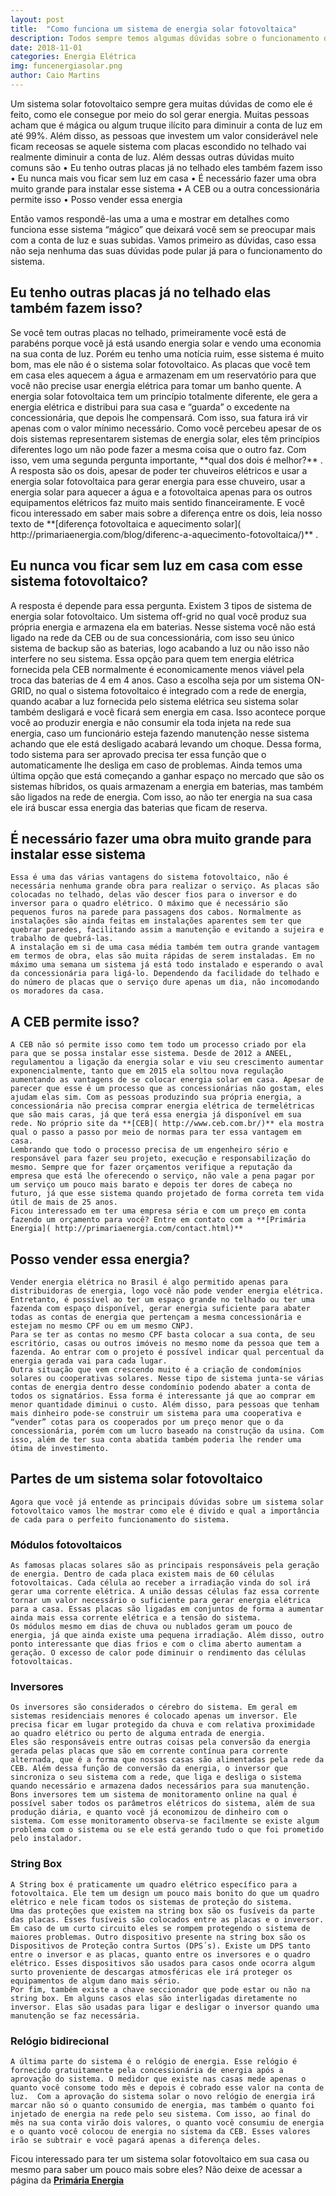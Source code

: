 ```yaml
---
layout: post
title:  "Como funciona um sistema de energia solar fotovoltaica"
description: Todos sempre temos algumas dúvidas sobre o funcionamento de um sistema de energia solar fotovoltaica, entenda tudo sobre ele[...]
date: 2018-11-01
categories: Energia Elétrica
img: funcenergiasolar.png
author: Caio Martins
---
```



Um sistema solar fotovoltaico sempre gera muitas dúvidas de como ele é feito, como ele consegue por meio do sol gerar energia. Muitas pessoas acham que é mágica ou algum truque ilícito para diminuir a conta de luz em até 99%. Além disso, as pessoas que investem um valor considerável nele ficam receosas se aquele sistema com placas escondido no telhado vai realmente diminuir a conta de luz. 
Além dessas outras dúvidas muito comuns são
•	Eu tenho outras placas já no telhado eles também fazem isso
•	Eu nunca mais vou ficar sem luz em casa
•	É necessário fazer uma obra muito grande para instalar esse sistema
•	A CEB ou a outra concessionária permite isso
•	Posso vender essa energia

Então vamos respondê-las uma a uma e mostrar em detalhes como funciona esse sistema “mágico” que deixará você sem se preocupar mais com a conta de luz e suas subidas. Vamos primeiro as dúvidas, caso essa não seja nenhuma das suas dúvidas pode pular já para o funcionamento do sistema.

<h2> Eu tenho outras placas já no telhado elas também fazem isso? </h2>
Se você tem outras placas no telhado, primeiramente você está de parabéns porque você já está usando energia solar e vendo uma economia na sua conta de luz. Porém eu tenho uma notícia ruim, esse sistema é muito bom, mas ele não é o sistema solar fotovoltaico. As placas que você tem em casa eles aquecem a água e armazenam em um reservatório para que você não precise usar energia elétrica para tomar um banho quente.
A energia solar fotovoltaica tem um princípio totalmente diferente, ele gera a energia elétrica e distribui para sua casa e “guarda” o excedente na concessionária, que depois lhe compensará. Com isso, sua fatura irá vir apenas com o valor mínimo necessário.
Como você percebeu apesar de os dois sistemas representarem sistemas de energia solar, eles têm princípios diferentes logo um não pode fazer a mesma coisa que o outro faz. Com isso, vem uma segunda pergunta importante, **qual dos dois é melhor?** . A resposta são os dois, apesar de poder ter chuveiros elétricos e usar a energia solar fotovoltaica para gerar energia para esse chuveiro, usar a energia solar para aquecer a água e a fotovoltaica apenas para os outros equipamentos elétricos faz muito mais sentido financeiramente. 
E você ficou interessado em saber mais sobre a diferença entre os dois, leia nosso texto de **[diferença fotovoltaica e aquecimento solar]( http://primariaenergia.com/blog/diferenc-a-aquecimento-fotovoltaica/)** .  
  
<h2> Eu nunca vou ficar sem luz em casa com esse sistema fotovoltaico? </h2>

A resposta é depende para essa pergunta. Existem 3 tipos de sistema de energia solar fotovoltaico. Um sistema off-grid no qual você produz sua própria energia e armazena ela em baterias. Nesse sistema você não está ligado na rede da CEB ou de sua concessionária, com isso seu único sistema de backup são as baterias, logo acabando a luz ou não isso não interfere no seu sistema. Essa opção para quem tem energia elétrica fornecida pela CEB normalmente é economicamente menos viável pela troca das baterias de 4 em 4 anos.
Caso a escolha seja por um sistema ON-GRID, no qual o sistema fotovoltaico é integrado com a rede de energia, quando acabar a luz fornecida pelo sistema elétrica seu sistema solar também desligará e você ficará sem energia em casa. Isso acontece porque você ao produzir energia e não consumir ela toda injeta na rede sua energia, caso um funcionário esteja fazendo manutenção nesse sistema achando que ele está desligado acabará levando um choque. Dessa forma, todo sistema para ser aprovado precisa ter essa função que o automaticamente lhe desliga em caso de problemas.
Ainda temos uma última opção que está começando a ganhar espaço no mercado que são os sistemas híbridos, os quais armazenam a energia em baterias, mas também são ligados na rede de energia. Com isso, ao não ter energia na sua casa ele irá buscar essa energia das baterias que ficam de reserva.

<h2> É necessário fazer uma obra muito grande para instalar esse sistema </h2>

	Essa é uma das várias vantagens do sistema fotovoltaico, não é necessária nenhuma grande obra para realizar o serviço. As placas são colocadas no telhado, delas vão descer fios para o inversor e do inversor para o quadro elétrico. O máximo que é necessário são pequenos furos na parede para passagens dos cabos. Normalmente as instalações são ainda feitas em instalações aparentes sem ter que quebrar paredes, facilitando assim a manutenção e evitando a sujeira e trabalho de quebrá-las.
	A instalação em si de uma casa média também tem outra grande vantagem em termos de obra, elas são muita rápidas de serem instaladas. Em no máximo uma semana um sistema já está todo instalado e esperando o aval da concessionária para ligá-lo. Dependendo da facilidade do telhado e do número de placas que o serviço dure apenas um dia, não incomodando os moradores da casa.
	  
<h2> A CEB permite isso? </h2>

	A CEB não só permite isso como tem todo um processo criado por ela para que se possa instalar esse sistema. Desde de 2012 a ANEEL, regulamentou a ligação da energia solar e viu seu crescimento aumentar exponencialmente, tanto que em 2015 ela soltou nova regulação aumentando as vantagens de se colocar energia solar em casa. Apesar de parecer que esse é um processo que as concessionárias não gostam, eles ajudam elas sim. Com as pessoas produzindo sua própria energia, a concessionária não precisa comprar energia elétrica de termelétricas que são mais caras, já que terá essa energia já disponível em sua rede. No próprio site da **[CEB]( http://www.ceb.com.br/)** ela mostra qual o passo a passo por meio de normas para ter essa vantagem em casa. 
	Lembrando que todo o processo precisa de um engenheiro sério e responsável para fazer seu projeto, execução e responsabilização do mesmo. Sempre que for fazer orçamentos verifique a reputação da empresa que está lhe oferecendo o serviço, não vale a pena pagar por um serviço um pouco mais barato e depois ter dores de cabeça no futuro, já que esse sistema quando projetado de forma correta tem vida útil de mais de 25 anos.
	Ficou interessado em ter uma empresa séria e com um preço em conta fazendo um orçamento para você? Entre em contato com a **[Primária Energia]( http://primariaenergia.com/contact.html)** 

<h2> Posso vender essa energia? </h2>

	Vender energia elétrica no Brasil é algo permitido apenas para distribuidoras de energia, logo você não pode vender energia elétrica. Entretanto, é possível ao ter um espaço grande no telhado ou ter uma fazenda com espaço disponível, gerar energia suficiente para abater todas as contas de energia que pertençam a mesma concessionária e estejam no mesmo CPF ou em um mesmo CNPJ. 
	Para se ter as contas no mesmo CPF basta colocar a sua conta, de seu escritório, casas ou outros imóveis no mesmo nome da pessoa que tem a fazenda. Ao entrar com o projeto é possível indicar qual percentual da energia gerada vai para cada lugar. 
	Outra situação que vem crescendo muito é a criação de condomínios solares ou cooperativas solares. Nesse tipo de sistema junta-se várias contas de energia dentro desse condomínio podendo abater a conta de todos os signatários. Essa forma é interessante já que ao comprar em menor quantidade diminui o custo. Além disso, para pessoas que tenham mais dinheiro pode-se construir um sistema para uma cooperativa e “vender” cotas para os cooperados por um preço menor que o da concessionária, porém com um lucro baseado na construção da usina. Com isso, além de ter sua conta abatida também poderia lhe render uma ótima de investimento.

<h2> Partes de um sistema solar fotovoltaico </h2>  
   
	Agora que você já entende as principais dúvidas sobre um sistema solar fotovoltaico vamos lhe mostrar como ele é divido e qual a importância de cada para o perfeito funcionamento do sistema.   
	  
<h3> Módulos fotovoltaicos </h3>  
   
	As famosas placas solares são as principais responsáveis pela geração de energia. Dentro de cada placa existem mais de 60 células fotovoltaicas. Cada célula ao receber a irradiação vinda do sol irá gerar uma corrente elétrica. A união dessas células faz essa corrente tornar um valor necessário o suficiente para gerar energia elétrica para a casa. Essas placas são ligadas em conjuntos de forma a aumentar ainda mais essa corrente elétrica e a tensão do sistema. 
	Os módulos mesmo em dias de chuva ou nublados geram um pouco de energia, já que ainda existe uma pequena irradiação. Além disso, outro ponto interessante que dias frios e com o clima aberto aumentam a geração. O excesso de calor pode diminuir o rendimento das células fotovoltaicas.  
	  
<h3> Inversores </h3>  
  
	Os inversores são considerados o cérebro do sistema. Em geral em sistemas residenciais menores é colocado apenas um inversor. Ele precisa ficar em lugar protegido da chuva e com relativa proximidade ao quadro elétrico ou perto de alguma entrada de energia.
	Eles são responsáveis entre outras coisas pela conversão da energia gerada pelas placas que são em corrente contínua para corrente alternada, que é a forma que nossas casas são alimentadas pela rede da CEB. Além dessa função de conversão da energia, o inversor que sincroniza o seu sistema com a rede, que liga e desliga o sistema quando necessário e armazena dados necessários para sua manutenção.
	Bons inversores tem um sistema de monitoramento online na qual é possível saber todos os parâmetros elétricos do sistema, além de sua produção diária, e quanto você já economizou de dinheiro com o sistema. Com esse monitoramento observa-se facilmente se existe algum problema com o sistema ou se ele está gerando tudo o que foi prometido pelo instalador.
  
<h3> String Box </h3>
  
	A String box é praticamente um quadro elétrico específico para a fotovoltaica. Ele tem um design um pouco mais bonito do que um quadro elétrico e nele ficam todos os sistemas de proteção do sistema. 
	Uma das proteções que existem na string box são os fusíveis da parte das placas. Esses fusíveis são colocados entre as placas e o inversor. Em caso de um curto circuito eles se rompem protegendo o sistema de maiores problemas. Outro dispositivo presente na string box são os Dispositivos de Proteção contra Surtos (DPS´s). Existe um DPS tanto entre o inversor e as placas, quanto entre os inversores e o quadro elétrico. Esses dispositivos são usados para casos onde ocorra algum surto proveniente de descargas atmosféricas ele irá proteger os equipamentos de algum dano mais sério.
	Por fim, também existe a chave seccionador que pode estar ou não na string box. Em alguns casos elas são interligadas diretamente no inversor. Elas são usadas para ligar e desligar o inversor quando uma manutenção se faz necessária.
  
<h3> Relógio bidirecional </h3>  
  
	A última parte do sistema é o relógio de energia. Esse relógio é fornecido gratuitamente pela concessionária de energia após a aprovação do sistema. O medidor que existe nas casas mede apenas o quanto você consome todo mês e depois é cobrado esse valor na conta de luz.  Com a aprovação do sistema solar o novo relógio de energia irá marcar não só o quanto consumido de energia, mas também o quanto foi injetado de energia na rede pelo seu sistema. Com isso, ao final do mês na sua conta virão dois valores, o quanto você consumiu de energia e o quanto você colocou de energia no sistema da CEB. Esses valores irão se subtrair e você pagará apenas a diferença deles. 
Ficou interessado para ter um sistema solar fotovoltaico em sua casa ou mesmo para saber um pouco mais sobre eles? Não deixe de acessar a página da **[Primária Energia](http://www.primariaenergia.com)** 





